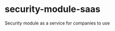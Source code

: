 # security-module-saas

Security module as a service for companies to use

<!--
// Criar a api de criação de usuário - ok
// Criar o middleware de auth - ok
// Criar a api de auth - ok
// Criar middleware de permissao
// Criar o middleware de auditoria
-->
